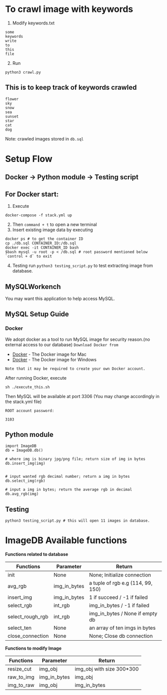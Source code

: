 # To crawl image with keywords
1. Modify keywords.txt
```
some
keywords
write
to
this
file
```
2. Run
```
python3 crawl.py
```

## This is to keep track of keywords crawled
```
flower
sky
snow
sea
sunset
star
cat
dog
```
Note: crawled images stored in `db.sql`

# Setup Flow
## Docker -> Python module -> Testing script


## For Docker start:
1. Execute
```
docker-compose -f stack.yml up
```
2. Then `command + t` to open a new terminal
3. Insert existing image data by executing
```
docker ps # to get the container ID
cp ./db.sql CONTAINER_ID:/db.sql
docker exec -it CONTAINER_ID bash
$bash mysql -u root -p < /db.sql # root password mentioned below
`control + d` to exit
```
4. Testing
run `python3 testing_script.py` to test extracting image from database.

## MySQLWorkench
You may want this application to help access MySQL.

## MySQL Setup Guide
### Docker
We adopt docker as a tool to run MySQL image for security reason.(no external access to our database) 
`Download Docker from `
* [Docker](https://hub.docker.com/editions/community/docker-ce-desktop-mac) - The Docker image for Mac
* [Docker](https://hub.docker.com/?overlay=onboarding) - The Docker image for Windows

`Note that it may be required to create your own Docker account.`

After running Docker, execute
```
sh ./execute_this.sh 
```
Then MySQL will be available at port 3306 (You may change accordingly in the stack.yml file)

`ROOT account password:`
```
3103
```
## Python module

```
import ImageDB
db = ImageDB.db()

# where img is binary jpg/png file; return size of img in bytes
db.insert_img(img) 


# input wanted rgb decimal number; return a img in bytes
db.select_img(rgb)

# input a img in bytes; return the average rgb in decimal
db.avg_rgb(img) 
```

## Testing

```
python3 testing_script.py # this will open 11 images in database.
```

# ImageDB Available functions

**Functions related to database**

|Functions|Parameter|Return|
----------|------------|------|
|init|None|None; Initialize connection|
|avg_rgb|img_in_bytes|a tuple of rgb e.g (114, 99, 150)|
|insert_img|img_in_bytes| 1 if succeed / -1 if failed |
|select_rgb|int_rgb|img_in_bytes / -1 if failed|
|select_rough_rgb|int_rgb|img_in_bytes / None if empty db|
|select_ten|None|an array of ten imgs in bytes|
|close_connection|None|None; Close db connection|



**Functions to modify Image**

|Functions|Parameter|Return|
----------|------------|------|
|resize_cut|img_obj|img_obj with size 300*300|
|raw_to_img|img_in_bytes|img_obj|
|img_to_raw|img_obj|img_in_bytes|

